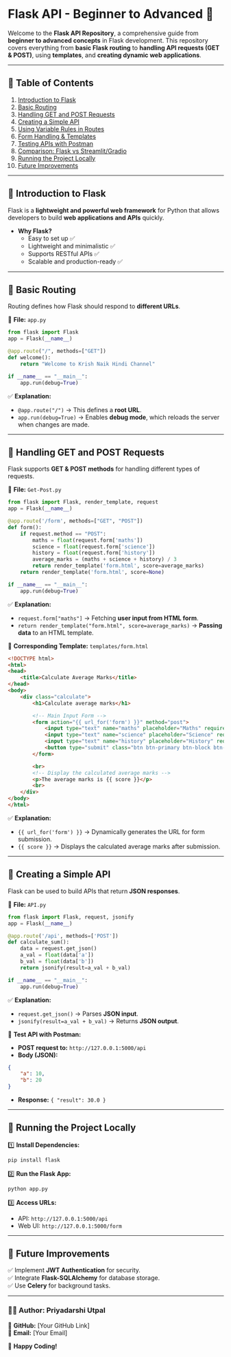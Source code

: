 # Flask API - Beginner to Advanced 🚀

Welcome to the **Flask API Repository**, a comprehensive guide from **beginner to advanced concepts** in Flask development. This repository covers everything from **basic Flask routing** to **handling API requests (GET & POST)**, using **templates**, and **creating dynamic web applications**.

---

## 📌 **Table of Contents**
1. [Introduction to Flask](#introduction-to-flask)
2. [Basic Routing](#basic-routing)
3. [Handling GET and POST Requests](#handling-get-and-post-requests)
4. [Creating a Simple API](#creating-a-simple-api)
5. [Using Variable Rules in Routes](#using-variable-rules-in-routes)
6. [Form Handling & Templates](#form-handling--templates)
7. [Testing APIs with Postman](#testing-apis-with-postman)
8. [Comparison: Flask vs Streamlit/Gradio](#comparison-flask-vs-streamlitgradio)
9. [Running the Project Locally](#running-the-project-locally)
10. [Future Improvements](#future-improvements)

---

## **📌 Introduction to Flask**
Flask is a **lightweight and powerful web framework** for Python that allows developers to build **web applications and APIs** quickly. 

- **Why Flask?**
  - Easy to set up ✅
  - Lightweight and minimalistic ✅
  - Supports RESTful APIs ✅
  - Scalable and production-ready ✅

---

## **📌 Basic Routing**
Routing defines how Flask should respond to **different URLs**.

📌 **File:** `app.py`
```python
from flask import Flask
app = Flask(__name__)

@app.route("/", methods=["GET"])
def welcome():
    return "Welcome to Krish Naik Hindi Channel"

if __name__ == "__main__":
    app.run(debug=True)
```
✅ **Explanation:**
- `@app.route("/")` → This defines a **root URL**.
- `app.run(debug=True)` → Enables **debug mode**, which reloads the server when changes are made.

---

## **📌 Handling GET and POST Requests**
Flask supports **GET & POST methods** for handling different types of requests.

📌 **File:** `Get-Post.py`
```python
from flask import Flask, render_template, request
app = Flask(__name__)

@app.route('/form', methods=["GET", "POST"])
def form():
    if request.method == "POST":
        maths = float(request.form['maths'])
        science = float(request.form['science'])
        history = float(request.form['history'])
        average_marks = (maths + science + history) / 3
        return render_template('form.html', score=average_marks)
    return render_template('form.html', score=None)

if __name__ == "__main__":
    app.run(debug=True)
```
✅ **Explanation:**
- `request.form["maths"]` → Fetching **user input from HTML form**.
- `return render_template("form.html", score=average_marks)` → **Passing data** to an HTML template.

📌 **Corresponding Template:** `templates/form.html`
```html
<!DOCTYPE html>
<html>
<head>
    <title>Calculate Average Marks</title>
</head>
<body>
    <div class="calculate">
        <h1>Calculate average marks</h1>

        <!-- Main Input Form -->
        <form action="{{ url_for('form') }}" method="post">
            <input type="text" name="maths" placeholder="Maths" required="required" />
            <input type="text" name="science" placeholder="Science" required="required" />
            <input type="text" name="history" placeholder="History" required="required" />
            <button type="submit" class="btn btn-primary btn-block btn-large">Calculate Button</button>
        </form>

        <br>
        <!-- Display the calculated average marks -->
        <p>The average marks is {{ score }}</p>
        <br>
    </div>
</body>
</html>
```
✅ **Explanation:**
- `{{ url_for('form') }}` → Dynamically generates the URL for form submission.
- `{{ score }}` → Displays the calculated average marks after submission.

---

## **📌 Creating a Simple API**
Flask can be used to build APIs that return **JSON responses**.

📌 **File:** `API.py`
```python
from flask import Flask, request, jsonify
app = Flask(__name__)

@app.route('/api', methods=['POST'])
def calculate_sum():
    data = request.get_json()
    a_val = float(data['a'])
    b_val = float(data['b'])
    return jsonify(result=a_val + b_val)

if __name__ == "__main__":
    app.run(debug=True)
```
✅ **Explanation:**
- `request.get_json()` → Parses **JSON input**.
- `jsonify(result=a_val + b_val)` → Returns **JSON output**.

📌 **Test API with Postman:**
- **POST request to:** `http://127.0.0.1:5000/api`
- **Body (JSON):**
```json
{
    "a": 10,
    "b": 20
}
```
- **Response:** `{ "result": 30.0 }`

---

## **📌 Running the Project Locally**
1️⃣ **Install Dependencies:**
```bash
pip install flask
```
2️⃣ **Run the Flask App:**
```bash
python app.py
```
3️⃣ **Access URLs:**
- API: `http://127.0.0.1:5000/api`
- Web UI: `http://127.0.0.1:5000/form`

---

## **📌 Future Improvements**
✅ Implement **JWT Authentication** for security.  
✅ Integrate **Flask-SQLAlchemy** for database storage.  
✅ Use **Celery** for background tasks.  

---

### **👨‍💻 Author:** Priyadarshi Utpal  
🔗 **GitHub:** [Your GitHub Link]  
📧 **Email:** [Your Email]  

🚀 **Happy Coding!**


